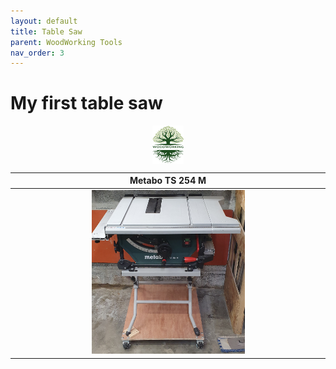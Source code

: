 ```yaml
---
layout: default
title: Table Saw
parent: WoodWorking Tools
nav_order: 3
---
```

# My first table saw
<center>
<img src="../media/Lignarius.png" width="10%" height="10%" align="middle"/>
</center>

|                                Metabo TS 254 M                                |
|:-----------------------------------------------------------------------------:|
| <img alt="image" height="50%" src="/media/Metabo_TS_254_M.jpg" width="50%"/>  | 

